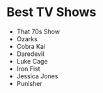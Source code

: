 # Best TV Shows 
* That 70s Show
* Ozarks
* Cobra Kai
* Daredevil
* Luke Cage
* Iron Fist
* Jessica Jones
* Punisher
